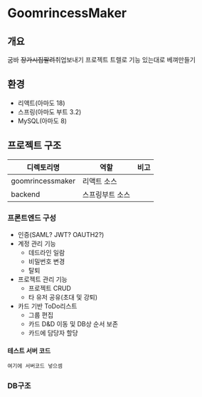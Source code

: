 # GoomrincessMaker

## 개요

굼바 ~~장가시집팔려~~취업보내기 프로젝트
트렐로 기능 있는대로 베껴만들기

## 환경

- 리액트(아마도 18)
- 스프링(아마도 부트 3.2)
- MySQL(아마도 8)

## 프로젝트 구조

| 디렉토리명       | 역할            | 비고 |
| ---------------- | --------------- | ---- |
| goomrincessmaker | 리액트 소스     |
| backend          | 스프링부트 소스 |

### 프론트엔드 구성

- 인증(SAML? JWT? OAUTH2?)
- 계정 관리 기능
  - 데드라인 일람
  - 비밀번호 변경
  - 탈퇴
- 프로젝트 관리 기능
  - 프로젝트 CRUD
  - 타 유저 공유(초대 및 강퇴)
- 카드 기반 ToDo리스트
  - 그룹 편집
  - 카드 D&D 이동 및 DB상 순서 보존
  - 카드에 담당자 할당

#### 테스트 서버 코드

```js
여기에 서버코드 넣으셈
```

### DB구조
